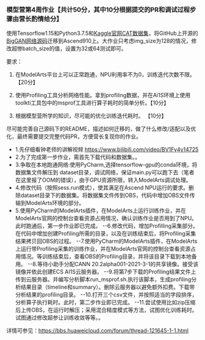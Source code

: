 ### 模型营第4周作业【共计50分，其中10分根据提交的PR和调试过程步骤由营长酌情给分】


使用Tensorflow1.15和Python3.7.5和[Kaggle官网CAT数据集](https://www.kaggle.com/crawford/cat-dataset)，将GitHub上开源的[BigGAN网络源码](https://github.com/taki0112/BigGAN-Tensorflow)迁移到Ascend910上。大作业只考虑img_size为128的情况，修改超惨batch_size的值，设置为32或64测试即可。

要求：
1. 在ModelArts平台上可以正常跑通，NPU利用率不为0，训练迭代次数不限。 【20分】


2. 使用Profiling工具分析网络性能。拿到profiling数据，并在Ai1S环境上使用toolkti工具包中的msprof工具进行算子耗时的简单分析。【10分】



3. 根据模型营所学的知识，尽可能的优化训练迭代耗时。 【10分】


尽可能完善自己源码下的README，描述如何迁移的，做了什么修改/适配以及优化，最终需要提交完整代码PR，方便营长复现你的作业。


- 1.先仔细看钟老师的讲解视频 https://www.bilibili.com/video/BV1Fy4y14725
- 2.为了完成第一步作业，需首先下载代码和数据集。。
- 3.争取在本地跑通网络:使用PyCharm,选择tensorflow-gpu的conda环境，将数据集文件解压到 dataset目录，调试网络，保证main.py可以跑下去（笔者在这里报了OOM的错误），由于GPU资源所限，转入ModelArts调试处理。
- 4.修改代码（按照sess.run模式），使其满足在Ascend NPU运行的要求。删除dataset目录下的数据集。将数据集文件传到OBS，代码中增加OBS文件传输到ModelArts环境的部分。
- 5.使用PyCharm的ModelArts插件，在ModelArts上运行训练作业，并在ModelArts官网的控制台查看资源占用情况，确认训练作业是否用到了NPU。此时跑通后，第一步作业即已完成。
--6.修改代码，增加Profilling采集部分。在代码中增加创建Profiling所需的目录，以及在训练结束后，将Profiling采集结果拷贝回OBS的过程。
--7.使用PyCharm的ModelArts插件，在ModelArts上运行带Profiling采集的训练作业，并在ModelArts官网的控制台查看资源占用情况。等训练结束后，查看OBS的Profiling目录，并将该目录下载到本地备用。
--8.等待小助手分配CANN 20.2alpha001-2021-3-1的共享镜像。接受该镜像并依此创建ECS AI1S云服务器。
--9.将第7步下载的Profiling结果文件上传到云服务器。并编写分析脚本run_msprof.sh.执行该脚本，生成profiling分析结果目录（timeline和summary）。删除云服务器以避免额外扣费。下载带分析结果的profiling目录。
--10.打开三个csv文件，并按照适当的字段排序，分析算子执行耗时。此时，第二步作业即已完成。
--11.尝试使用比如zip压缩后上传OBS，在运行时解压；采用混合精度模式等方法，试图优化训练耗时。试图通过修改超参让训练收敛等等。。

详情可参见：https://bbs.huaweicloud.com/forum/thread-121645-1-1.html  


